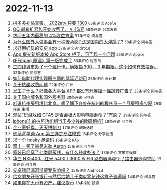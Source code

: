 # 2022-11-13

1. [拼多多补贴真狠， 2022atv 只要 1300](https://www.v2ex.com/t/894824) `65条评论` `Apple`
1. [QQ 邮箱扩容包开始收费了，￥ 15/月](https://www.v2ex.com/t/894818) `58条评论` `分享发现`
1. [求问五年内最稳的 4%收益方案](https://www.v2ex.com/t/894842) `57条评论` `问与答`
1. [为什么国外人做事会有一种传承感? 还是国内的太浮躁了?](https://www.v2ex.com/t/894894) `38条评论` `问与答`
1. [求好用好玩的安卓 app](https://www.v2ex.com/t/894812) `37条评论` `Android`
1. [App 提交新版本被 App Store 拒了，问了我一个问题](https://www.v2ex.com/t/894848) `35条评论` `Apple`
1. [《FFmpeg 原理》第一版完成了](https://www.v2ex.com/t/894803) `33条评论` `程序员`
1. [三四线城市办了一个建行卡。确限额 300， 3 年期限。这个如何有效投诉。](https://www.v2ex.com/t/894810) `32条评论` `问与答`
1. [如何借助代理实现服务器的低延迟访问](https://www.v2ex.com/t/894865) `29条评论` `云计算`
1. [关于核酸收费问题](https://www.v2ex.com/t/894905) `22条评论` `广州`
1. [发生了什么？好像各大平台 APP 都没有开屏摇一摇跳转广告了](https://www.v2ex.com/t/894893) `22条评论` `问与答`
1. [关于国内域名和国外服务器](https://www.v2ex.com/t/894891) `20条评论` `问与答`
1. [听说杭州房租堪比北京，想了解下各位在杭州的程序员一个月房租多少啊](https://www.v2ex.com/t/894900) `19条评论` `生活`
1. [观帖“玩游戏如 GTA5 是否会极大影响电脑寿命？”有感？](https://www.v2ex.com/t/894861) `19条评论` `问与答`
1. [iphone11 的拍照功能相当于多少钱的数码相机?](https://www.v2ex.com/t/894837) `18条评论` `问与答`
1. [企业家好累，天天拼刺刀](https://www.v2ex.com/t/894860) `17条评论` `职场话题`
1. [佛系背单词 App 第三弹之专注模式](https://www.v2ex.com/t/894913) `16条评论` `分享创造`
1. [求一个 hdsky 邀请码](https://www.v2ex.com/t/894811) `16条评论` `NAS`
1. [双十一买了赫曼米勒 Aeron](https://www.v2ex.com/t/894921) `15条评论` `问与答`
1. [家装已经穿了七类屏蔽线，有什么补救办法？](https://www.v2ex.com/t/894910) `15条评论` `宽带症候群`
1. [华三 NX5400、红米 5400 / 3600 WIFI6 路由器选哪个？路由器选购求助](https://www.v2ex.com/t/894892) `15条评论` `问与答`
1. [安卓锁屏漏洞鸿蒙受影响吗？](https://www.v2ex.com/t/894872) `15条评论` `Android`
1. [给女朋友开张银行卡然后给她几千类似零花钱这样子普遍吗](https://www.v2ex.com/t/894937) `14条评论` `问与答`
1. [如果你在火币有资产，建议提币](https://www.v2ex.com/t/894908) `13条评论` `投资`
